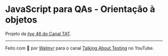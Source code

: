 # JavaScript para QAs - Orientação à objetos

Projeto da [_live_ 46 do Canal TAT](https://youtu.be/bKhVLGWzhHI).

___

Feito com 💛 por [Walmyr](https://walmyr.dev) para o canal [Talking About Testing](https://www.youtube.com/c/talkingabouttesting) no YouTube.

